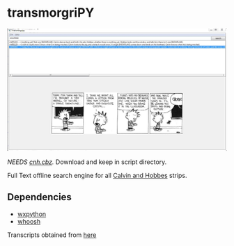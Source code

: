 transmorgriPY
================================
![Screenshot](./3.JPG "Screenshot")

*NEEDS [cnh.cbz](http://thekindlyone.scribblehead.info/cnh.cbz).*
Download and keep in script directory.

Full Text offline search engine for all [Calvin and Hobbes](http://en.wikipedia.org/wiki/Calvin_and_Hobbes) strips.

Dependencies
-----------------

* [wxpython](http://wxpython.org/)
* [whoosh](https://pypi.python.org/pypi/Whoosh/)


Transcripts obtained from [here](http://www.scribd.com/doc/6749712/Calvin-Quotes)